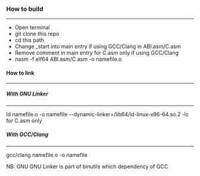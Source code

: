 ### How to build
----------------

-   Open terminal
-   git clone this repo
-   cd this path
-   Change _start into main entry if using GCC/Clang in ABI.asm/C.asm
-   Remove comment in main entry for C.asm only if using GCC/Clang
-   nasm -f elf64 ABI.asm/C.asm -o namefile.o

#### How to link
----------------

##### With GNU Linker
---------------------

ld namefile.o -o namefile --dynamic-linker=/lib64/ld-linux-x86-64.so.2 -lc for C.asm only

##### With GCC/Clang
--------------------

gcc/clang namefile.o -o namefile

NB: GNU GNU Linker is part of binutils which dependency of GCC

